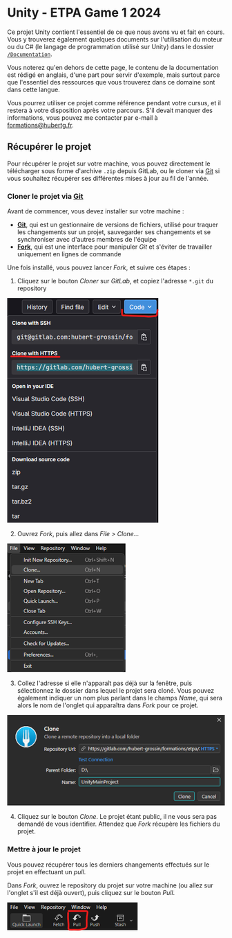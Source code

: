 # Unity - ETPA Game 1 2024

Ce projet Unity contient l'essentiel de ce que nous avons vu et fait en cours. Vous y trouverez également quelques documents sur l'utilisation du moteur ou du C# (le langage de programmation utilisé sur Unity) dans le dossier [`/Documentation`](./Documentation/).

Vous noterez qu'en dehors de cette page, le contenu de la documentation est rédigé en anglais, d'une part pour servir d'exemple, mais surtout parce que l'essentiel des ressources que vous trouverez dans ce domaine sont dans cette langue.

Vous pourrez utiliser ce projet comme référence pendant votre cursus, et il restera à votre disposition après votre parcours. S'il devait manquer des informations, vous pouvez me contacter par e-mail à [formations@hubertg.fr](mailto:formations@hubertg.fr).

## Récupérer le projet

Pour récupérer le projet sur votre machine, vous pouvez directement le télécharger sous forme d'archive `.zip` depuis GitLab, ou le cloner via [Git](https://git-scm.com) si vous souhaitez récupérer ses différentes mises à jour au fil de l'année.

### Cloner le projet via [Git](https://git-scm.com)

Avant de commencer, vous devez installer sur votre machine :

- [**Git**](https://git-scm.com), qui est un gestionnaire de versions de fichiers, utilisé pour traquer les changements sur un projet, sauvegarder ses changements et se synchroniser avec d'autres membres de l'équipe
- [**Fork**](https://git-fork.com), qui est une interface pour manipuler *Git* et s'éviter de travailler uniquement en lignes de commande

Une fois installé, vous pouvez lancer *Fork*, et suivre ces étapes :

1. Cliquez sur le bouton *Cloner* sur *GitLab*, et copiez l'adresse `*.git` du repository

![Menu contextuel du bouton *Cloner* sur *GitLab*](./Documentation/Images/install-clone_gitlab.png)

2. Ouvrez *Fork*, puis allez dans *File > Clone...*

![Menu *File > Clone* dans *Fork*](./Documentation/Images/install-clone_fork.png)

3. Collez l'adresse si elle n'apparaît pas déjà sur la fenêtre, puis sélectionnez le dossier dans lequel le projet sera cloné. Vous pouvez également indiquer un nom plus parlant dans le champs *Name*, qui sera alors le nom de l'onglet qui apparaîtra dans *Fork* pour ce projet.

![Fenêtre *Clone* dans *Fork*](./Documentation/Images/install-clone_fork_popup.png)

4. Cliquez sur le bouton *Clone*. Le projet étant public, il ne vous sera pas demandé de vous identifier. Attendez que *Fork* récupère les fichiers du projet.

### Mettre à jour le projet

Vous pouvez récupérer tous les derniers changements effectués sur le projet en effectuant un *pull*.

Dans *Fork*, ouvrez le repository du projet sur votre machine (ou allez sur l'onglet s'il est déjà ouvert), puis cliquez sur le bouton *Pull*.

![Bouton *Pull* dans *Fork*](./Documentation/Images/install-pull_fork.png)